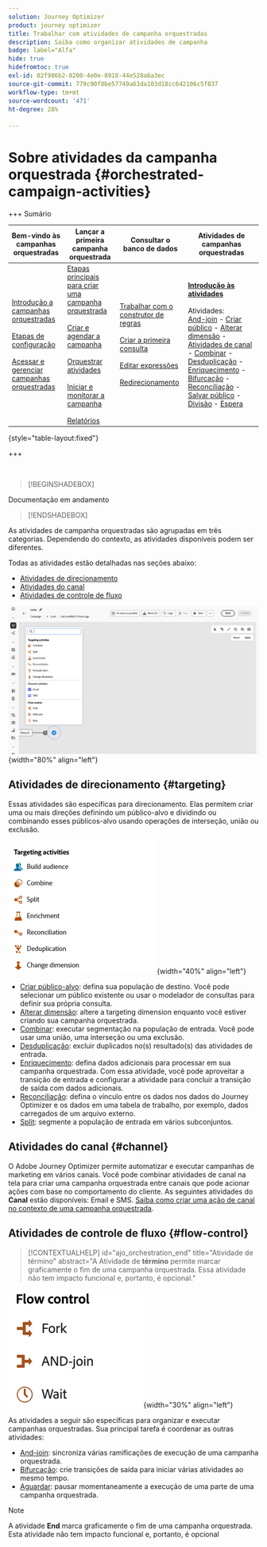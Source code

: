 ```yaml
---
solution: Journey Optimizer
product: journey optimizer
title: Trabalhar com atividades de campanha orquestradas
description: Saiba como organizar atividades de campanha
badge: label="Alfa"
hide: true
hidefromtoc: true
exl-id: 02f986b2-8200-4e0e-8918-44e528a6a3ec
source-git-commit: 779c90f0be57749a63da103d18cc642106c5f837
workflow-type: tm+mt
source-wordcount: '471'
ht-degree: 28%

---
```


# Sobre atividades da campanha orquestrada {#orchestrated-campaign-activities}


+++ Sumário

| Bem-vindo às campanhas orquestradas | Lançar a primeira campanha orquestrada | Consultar o banco de dados | Atividades de campanhas orquestradas |
|---|---|---|---|
| [Introdução a campanhas orquestradas](../gs-orchestrated-campaigns.md)<br/><br/>[Etapas de configuração](../configuration-steps.md)<br/><br/>[Acessar e gerenciar campanhas orquestradas](../access-manage-orchestrated-campaigns.md) | [Etapas principais para criar uma campanha orquestrada](../gs-campaign-creation.md)<br/><br/>[Criar e agendar a campanha](../create-orchestrated-campaign.md)<br/><br/>[Orquestrar atividades](../orchestrate-activities.md)<br/><br/>[Iniciar e monitorar a campanha](../start-monitor-campaigns.md)<br/><br/>[Relatórios](../reporting-campaigns.md) | [Trabalhar com o construtor de regras](../orchestrated-rule-builder.md)<br/><br/>[Criar a primeira consulta](../build-query.md)<br/><br/>[Editar expressões](../edit-expressions.md)<br/><br/>[Redirecionamento](../retarget.md) | <b>[Introdução às atividades](about-activities.md)</b><br/><br/>Atividades:<br/>[And-join](and-join.md) - [Criar público](build-audience.md) - [Alterar dimensão](change-dimension.md) - [Atividades de canal](channels.md) - [Combinar](combine.md) - [Desduplicação](deduplication.md) - [Enriquecimento](enrichment.md) - [Bifurcação](fork.md) - [Reconciliação](reconciliation.md) - [Salvar público](save-audience.md) - [Divisão](split.md) - [Espera](wait.md) |

{style="table-layout:fixed"}

+++

<br/>

>[!BEGINSHADEBOX]

Documentação em andamento

>[!ENDSHADEBOX]

As atividades de campanha orquestradas são agrupadas em três categorias. Dependendo do contexto, as atividades disponíveis podem ser diferentes.

Todas as atividades estão detalhadas nas seções abaixo:

* [Atividades de direcionamento](#targeting)
* [Atividades do canal](#channel)
* [Atividades de controle de fluxo](#flow-control)

![Lista de atividades disponíveis na tela](../assets/orchestrated-activities.png){width="80%" align="left"}

## Atividades de direcionamento {#targeting}

Essas atividades são específicas para direcionamento. Elas permitem criar uma ou mais direções definindo um público-alvo e dividindo ou combinando esses públicos-alvo usando operações de interseção, união ou exclusão.

![Lista de atividades de direcionamento](../assets/targeting-activities.png){width="40%" align="left"}

* [Criar público-alvo](build-audience.md): defina sua população de destino. Você pode selecionar um público existente ou usar o modelador de consultas para definir sua própria consulta.
* [Alterar dimensão](change-dimension.md): altere a targeting dimension enquanto você estiver criando sua campanha orquestrada.
* [Combinar](combine.md): executar segmentação na população de entrada. Você pode usar uma união, uma interseção ou uma exclusão.
* [Desduplicação](deduplication.md): excluir duplicados no(s) resultado(s) das atividades de entrada.
* [Enriquecimento](enrichment.md): defina dados adicionais para processar em sua campanha orquestrada. Com essa atividade, você pode aproveitar a transição de entrada e configurar a atividade para concluir a transição de saída com dados adicionais.
* [Reconciliação](reconciliation.md): defina o vínculo entre os dados nos dados do Journey Optimizer e os dados em uma tabela de trabalho, por exemplo, dados carregados de um arquivo externo.
* [Split](split.md): segmente a população de entrada em vários subconjuntos.

## Atividades do canal {#channel}

O Adobe Journey Optimizer permite automatizar e executar campanhas de marketing em vários canais. Você pode combinar atividades de canal na tela para criar uma campanha orquestrada entre canais que pode acionar ações com base no comportamento do cliente. As seguintes atividades do **Canal** estão disponíveis: Email e SMS. [Saiba como criar uma ação de canal no contexto de uma campanha orquestrada](channels.md).

## Atividades de controle de fluxo {#flow-control}

>[!CONTEXTUALHELP]
>id="ajo_orchestration_end"
>title="Atividade de término"
>abstract="A Atividade de **término** permite marcar graficamente o fim de uma campanha orquestrada. Essa atividade não tem impacto funcional e, portanto, é opcional."

![Lista de atividades de controle de fluxo](../assets/flow-control-activities.png){width="30%" align="left"}

As atividades a seguir são específicas para organizar e executar campanhas orquestradas. Sua principal tarefa é coordenar as outras atividades:

* [And-join](and-join.md): sincroniza várias ramificações de execução de uma campanha orquestrada.
* [Bifurcação](fork.md): crie transições de saída para iniciar várias atividades ao mesmo tempo.
* [Aguardar](wait.md): pausar momentaneamente a execução de uma parte de uma campanha orquestrada.
  <!--* [Test](test.md): Enable transitions based on specified conditions.-->

>[!NOTE]
>A atividade **End** marca graficamente o fim de uma campanha orquestrada. Esta atividade não tem impacto funcional e, portanto, é opcional
